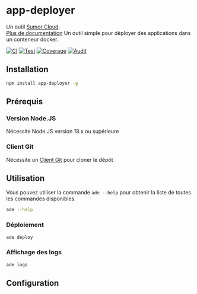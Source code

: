 # app-deployer

Un outil [Sumor Cloud](https://sumor.cloud).  
[Plus de documentation](https://sumor.cloud/app-deployer) Un outil simple pour déployer des applications dans un conteneur docker.

[![CI](https://github.com/sumor-cloud/app-deployer/actions/workflows/ci.yml/badge.svg)](https://github.com/sumor-cloud/app-deployer/actions/workflows/ci.yml)
[![Test](https://github.com/sumor-cloud/app-deployer/actions/workflows/ut.yml/badge.svg)](https://github.com/sumor-cloud/app-deployer/actions/workflows/ut.yml)
[![Coverage](https://github.com/sumor-cloud/app-deployer/actions/workflows/coverage.yml/badge.svg)](https://github.com/sumor-cloud/app-deployer/actions/workflows/coverage.yml)
[![Audit](https://github.com/sumor-cloud/app-deployer/actions/workflows/audit.yml/badge.svg)](https://github.com/sumor-cloud/app-deployer/actions/workflows/audit.yml)

## Installation

```bash
npm install app-deployer -g
```

## Prérequis

### Version Node.JS

Nécessite Node.JS version 18.x ou supérieure

### Client Git

Nécessite un [Client Git](https://git-scm.com/) pour cloner le dépôt

## Utilisation

Vous pouvez utiliser la commande `ade --help` pour obtenir la liste de toutes les commandes disponibles.

```bash
ade --help
```

### Déploiement

```bash
ade deploy
```

### Affichage des logs

```bash
ade logs
```

## Configuration